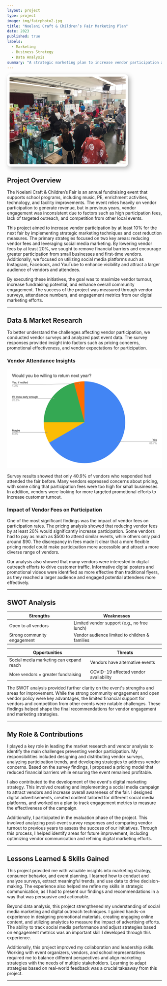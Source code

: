 ```yaml
---
layout: project
type: project
image: img/fairphoto2.jpg
title: "Noelani Craft & Children’s Fair Marketing Plan"
date: 2023
published: true
labels:
  - Marketing
  - Business Strategy
  - Data Analysis
summary: "A strategic marketing plan to increase vendor participation and revenue for the annual Noelani Craft & Children’s Fair."
---
```


<img class="img-fluid" src="../img/noelani craft fair photo.jpg" style="max-width: 75%; 
                border-radius: 12px; 
                padding: 8px; 
                background-color: white; 
                box-shadow: 6px 6px 15px rgba(0, 0, 0, 0.3);">

## Project Overview  
The Noelani Craft & Children’s Fair is an annual fundraising event that supports school programs, including music, PE, enrichment activities, technology, and facility improvements. The event relies heavily on vendor participation to generate revenue, but in previous years, vendor engagement was inconsistent due to factors such as high participation fees, lack of targeted outreach, and competition from other local events.  

This project aimed to increase vendor participation by at least 10% for the next fair by implementing strategic marketing techniques and cost reduction measures. The primary strategies focused on two key areas: reducing vendor fees and leveraging social media marketing. By lowering vendor fees by at least 20%, we sought to remove financial barriers and encourage greater participation from small businesses and first-time vendors. Additionally, we focused on utilizing social media platforms such as Instagram, Facebook, and YouTube to enhance visibility and attract a larger audience of vendors and attendees.  

By executing these initiatives, the goal was to maximize vendor turnout, increase fundraising potential, and enhance overall community engagement. The success of the project was measured through vendor surveys, attendance numbers, and engagement metrics from our digital marketing efforts.  

---

## Data & Market Research  

To better understand the challenges affecting vendor participation, we conducted vendor surveys and analyzed past event data. The survey responses provided insight into factors such as pricing concerns, promotional effectiveness, and vendor expectations for participation.  

### Vendor Attendance Insights  
<img class="img-fluid" src="../img/fairdata.png">  

Survey results showed that only 40.9% of vendors who responded had attended the fair before. Many vendors expressed concerns about pricing, with some citing that participation fees were too high for small businesses. In addition, vendors were looking for more targeted promotional efforts to increase customer turnout.  

### Impact of Vendor Fees on Participation  

One of the most significant findings was the impact of vendor fees on participation rates. The pricing analysis showed that reducing vendor fees by at least 20% would significantly increase participation. Some vendors had to pay as much as $500 to attend similar events, while others only paid around $90. The discrepancy in fees made it clear that a more flexible pricing model could make participation more accessible and attract a more diverse range of vendors.  

Our analysis also showed that many vendors were interested in digital outreach efforts to drive customer traffic. Informative digital posters and promotional videos were identified as more effective than traditional flyers, as they reached a larger audience and engaged potential attendees more effectively.  

---

## SWOT Analysis  

| Strengths | Weaknesses |  
|-----------|-----------|  
| Open to all vendors | Limited vendor support (e.g., no free lunch) |  
| Strong community engagement | Vendor audience limited to children & families |  

| Opportunities | Threats |  
|-------------|---------|  
| Social media marketing can expand reach | Vendors have alternative events |  
| More vendors = greater fundraising | COVID-19 affected vendor availability |  

The SWOT analysis provided further clarity on the event's strengths and areas for improvement. While the strong community engagement and open vendor policy were key advantages, the limited financial support for vendors and competition from other events were notable challenges. These findings helped shape the final recommendations for vendor engagement and marketing strategies.  

---

## My Role & Contributions  

I played a key role in leading the market research and vendor analysis to identify the main challenges preventing vendor participation. My responsibilities included designing and distributing vendor surveys, analyzing participation trends, and developing strategies to address vendor concerns. Based on the survey findings, I proposed a pricing model that reduced financial barriers while ensuring the event remained profitable.  

I also contributed to the development of the event's digital marketing strategy. This involved creating and implementing a social media campaign to attract vendors and increase overall awareness of the fair. I designed digital advertisements, created content tailored for different social media platforms, and worked on a plan to track engagement metrics to measure the effectiveness of the campaign.  

Additionally, I participated in the evaluation phase of the project. This involved analyzing post-event survey responses and comparing vendor turnout to previous years to assess the success of our initiatives. Through this process, I helped identify areas for future improvement, including optimizing vendor communication and refining digital marketing efforts.  

---

## Lessons Learned & Skills Gained  

This project provided me with valuable insights into marketing strategy, consumer behavior, and event planning. I learned how to conduct and analyze surveys, extract meaningful trends, and use data to drive decision-making. The experience also helped me refine my skills in strategic communication, as I had to present our findings and recommendations in a way that was persuasive and actionable.  

Beyond data analysis, this project strengthened my understanding of social media marketing and digital outreach techniques. I gained hands-on experience in designing promotional materials, creating engaging online content, and utilizing analytics to measure the impact of advertising efforts. The ability to track social media performance and adjust strategies based on engagement metrics was an important skill I developed through this experience.  

Additionally, this project improved my collaboration and leadership skills. Working with event organizers, vendors, and school representatives required me to balance different perspectives and align marketing strategies with the needs of multiple stakeholders. Learning to adapt strategies based on real-world feedback was a crucial takeaway from this project.  

---
